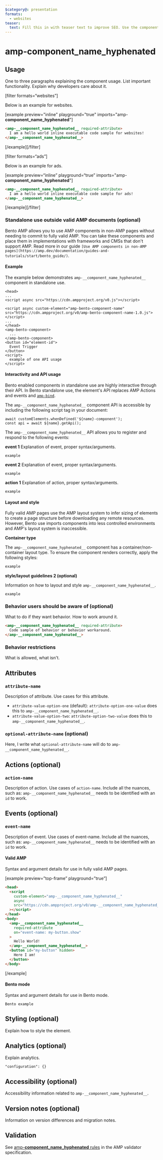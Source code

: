 ```yaml
---
$category@: presentation
formats:
  - websites
teaser:
  text: Fill this in with teaser text to improve SEO. Use the component description.
---
```


<!--
  All documentation starts with frontmatter. Front matter organizes documentation on amp.dev
  and improves SEO.
  * Include the relevant category(ies): ads-analytics, dynamic-content, layout, media, presentation, social, personalization
  * List applicable format(s): websites, ads, stories, email
  * Do not include markdown formatting in the frontmatter - plain text and punctionation only!
  * Remove this comment!
-->

<!--
Copyright __current_year__ The AMP HTML Authors. All Rights Reserved.

Licensed under the Apache License, Version 2.0 (the "License");
you may not use this file except in compliance with the License.
You may obtain a copy of the License at

      http://www.apache.org/licenses/LICENSE-2.0

Unless required by applicable law or agreed to in writing, software
distributed under the License is distributed on an "AS-IS" BASIS,
WITHOUT WARRANTIES OR CONDITIONS OF ANY KIND, either express or implied.
See the License for the specific language governing permissions and
limitations under the License.
-->

# amp-__component_name_hyphenated__

<!--
  If the component is relevant for more than one format and operates differently between these
  formats, include and filter multiple content blocks and code samples.
-->

## Usage

One to three paragraphs explaining the component usage. List important functionality. Explain why developers care about it.

[filter formats=“websites”]

Below is an example for websites.

[example preview="inline" playground="true" imports="amp-__component_name_hyphenated__"]

```html
<amp-__component_name_hyphenated__ required-attribute>
  I am a hello world inline executable code sample for websites!
</amp-__component_name_hyphenated__>
```

[/example][/filter]

<!--
  * [Read more about filtering sections](https://amp.dev/documentation/guides-and-tutorials/contribute/contribute-documentation/formatting/?format=websites#filtering-sections)
  * [Read more about executable code samples](https://amp.dev/documentation/guides-and-tutorials/contribute/contribute-documentation/formatting/?format=websites#preview-code-samples)
 -->

[filter formats=“ads”]

Below is an example for ads.

[example preview=“inline” playground=“true” imports="amp-__component_name_hyphenated__"]

```html
<amp-__component_name_hyphenated__ required-attribute>
  I am a hello world inline executable code sample for ads!
</amp-__component_name_hyphenated__>
```

[/example][/filter]

### Standalone use outside valid AMP documents (optional)

<!-- TODO: Remove backticks from link when guide is live -->

Bento AMP allows you to use AMP components in non-AMP pages without needing to commit to fully valid AMP. You can take these components and place them in implementations with frameworks and CMSs that don't support AMP. Read more in our guide `[Use AMP components in non-AMP pages](https://amp.dev/documentation/guides-and-tutorials/start/bento_guide/)`.

#### Example

The example below demonstrates `amp-__component_name_hyphenated__` component in standalone use.

```
<head>
...
<script async src="https://cdn.ampproject.org/v0.js"></script>

<script async custom-element="amp-bento-component-name" src="https://cdn.ampproject.org/v0/amp-bento-component-name-1.0.js"></script>
...
</head>
<amp-bento-component>
  ...
</amp-bento-component>
<button id="element-id">
  Event Trigger
</button>
<script>
  example of one API usage
</script>
```

#### Interactivity and API usage

Bento enabled components in standalone use are highly interactive through their API. In Bento standalone use, the element's API replaces AMP Actions and events and [`amp-bind`](https://amp.dev/documentation/components/amp-bind/?format=websites).

The `amp-__component_name_hyphenated__` component API is accessible by including the following script tag in your document:

```
await customElements.whenDefined('${name}-component');
const api = await ${name}.getApi();
```

The `amp-__component_name_hyphenated__` API allows you to register and respond to the following events:

**event 1**
Explanation of event, proper syntax/arguments.

```
example
```

**event 2**
Explanation of event, proper syntax/arguments.

```
example
```

**action 1**
Explanation of action, proper syntax/arguments.

```
example
```

#### Layout and style

Fully valid AMP pages use the AMP layout system to infer sizing of elements to create a page structure before downloading any remote resources. However, Bento use imports components into less controlled environments and AMP's layout system is inaccessible.

**Container type**

The `amp-__component_name_hyphenated__` component has a container/non-container layout type. To ensure the component renders correctly, apply the following styles:

```css
example
```

**style/layout guidelines 2 (optional)**

Information on how to layout and style `amp-__component_name_hyphenated__`.

```
example
```

### Behavior users should be aware of (optional)

What to do if they want behavior. How to work around it.

```html
<amp-__component_name_hyphenated__ required-attribute>
  Code sample of behavior or behavior workaround.
</amp-__component_name_hyphenated__>
```

### Behavior restrictions

What is allowed, what isn't.

## Attributes

### `attribute-name`

Description of attribute. Use cases for this attribute.

-   `attribute-value-option-one` (default): `attribute-option-one-value` does this to `amp-__component_name_hyphenated__`.
-   `attribute-value-option-two`: `attribute-option-two-value` does this to `amp-__component_name_hyphenated__`.

### `optional-attribute-name` (optional)

Here, I write what `optional-attribute-name` will do to `amp-__component_name_hyphenated__`.

## Actions (optional)

### `action-name`

Description of action. Use cases of `action-name`. Include all the nuances, such as: `amp-__component_name_hyphenated__` needs to be identified with an `id` to work.

## Events (optional)

### `event-name`

Description of event. Use cases of event-name. Include all the nuances, such as: `amp-__component_name_hyphenated__` needs to be identified with an `id` to work.

#### Valid AMP

Syntax and argument details for use in fully valid AMP pages.

[example preview=”top-frame” playground=”true”]

```html
<head>
  <script
    custom-element="amp-__component_name_hyphenated__"
    async
    src="https://cdn.ampproject.org/v0/amp-__component_name_hyphenated__-latest.js"
  ></script>
</head>
<body>
  <amp-__component_name_hyphenated__
    required-attribute
    on="event-name: my-button.show"
  >
    Hello World!
  </amp-__component_name_hyphenated__>
  <button id="my-button" hidden>
    Here I am!
  </button>
</body>
```

[/example]

#### Bento mode

Syntax and argument details for use in Bento mode.

```
Bento example
```

## Styling (optional)

Explain how to style the element.

## Analytics (optional)

Explain analytics.

```html
"configuration": {}
```

## Accessibility (optional)

Accessibility information related to `amp-__component_name_hyphenated__`.

## Version notes (optional)

Information on version differences and migration notes.

## Validation

See [amp-__component_name_hyphenated__ rules](https://github.com/ampproject/amphtml/blob/master/extensions/amp-__component_name_hyphenated__/validator-amp-__component_name_hyphenated__.protoascii) in the AMP validator specification.
